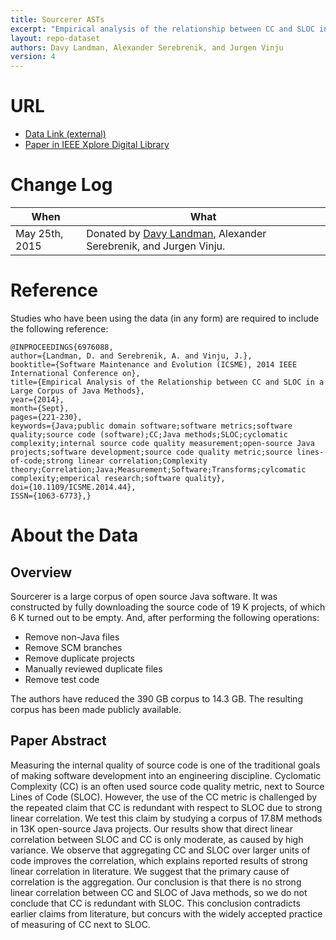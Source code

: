 ```yaml
---
title: Sourcerer ASTs
excerpt: "Empirical analysis of the relationship between CC and SLOC in a large corpus of Java methods"
layout: repo-dataset
authors: Davy Landman, Alexander Serebrenik, and Jurgen Vinju
version: 4
---
```


# URL

* [Data Link (external)](https://repository.cwi.nl/datasets/22454D.tar.xz)
* [Paper in IEEE Xplore Digital Library](http://ieeexplore.ieee.org/xpl/articleDetails.jsp?arnumber=6976088)

# Change Log

When | What
---- | ----
May 25th, 2015 | Donated by [Davy Landman](mailto:davy.landman@gmail.com), Alexander Serebrenik, and Jurgen Vinju.

# Reference

Studies who have been using the data (in any form) are required to include the following reference:

```
@INPROCEEDINGS{6976088, 
author={Landman, D. and Serebrenik, A. and Vinju, J.}, 
booktitle={Software Maintenance and Evolution (ICSME), 2014 IEEE International Conference on}, 
title={Empirical Analysis of the Relationship between CC and SLOC in a Large Corpus of Java Methods}, 
year={2014}, 
month={Sept}, 
pages={221-230}, 
keywords={Java;public domain software;software metrics;software quality;source code (software);CC;Java methods;SLOC;cyclomatic complexity;internal source code quality measurement;open-source Java projects;software development;source code quality metric;source lines-of-code;strong linear correlation;Complexity theory;Correlation;Java;Measurement;Software;Transforms;cylcomatic complexity;emperical research;software quality}, 
doi={10.1109/ICSME.2014.44}, 
ISSN={1063-6773},} 
```

# About the Data

## Overview 

Sourcerer is a large corpus of open source Java software. It was constructed by fully downloading the source code of 19 K projects, of which 6 K turned out to be empty. And, after performing the following operations:

 - Remove non-Java files 
 - Remove SCM branches 
 - Remove duplicate projects 
 - Manually reviewed duplicate files  
 - Remove test code

The authors have reduced the 390 GB corpus to 14.3 GB.  The  resulting  corpus  has  been  made  publicly available.

## Paper Abstract

Measuring the internal quality of source code is one of the traditional goals of making software development into an engineering discipline. Cyclomatic Complexity (CC) is an often used source code quality metric, next to Source Lines of Code (SLOC). However, the use of the CC metric is challenged by the repeated claim that CC is redundant with respect to SLOC due to strong linear correlation. We test this claim by studying a corpus of 17.8M methods in 13K open-source Java projects. Our results show that direct linear correlation between SLOC and CC is only moderate, as caused by high variance. We observe that aggregating CC and SLOC over larger units of code improves the correlation, which explains reported results of strong linear correlation in literature. We suggest that the primary cause of correlation is the aggregation. Our conclusion is that there is no strong linear correlation between CC and SLOC of Java methods, so we do not conclude that CC is redundant with SLOC. This conclusion contradicts earlier claims from literature, but concurs with the widely accepted practice of measuring of CC next to SLOC.

